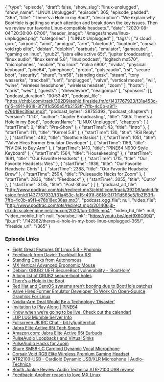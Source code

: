 {
  "type": "episode",
  "draft": false,
  "show_slug": "linux-unplugged",
  "show_name": "LINUX Unplugged",
  "episode": 365,
  "episode_padded": "365",
  "title": "There's a Hole in my Boot!",
  "description": "We explain why BootHole is getting so much attention and break down the key issues. Then we review our favorite Linux-compatible headsets.",
  "date": "2020-08-04T20:30:00-07:00",
  "header_image": "/images/shows/linux-unplugged.png",
  "categories": [
    "LINUX Unplugged"
  ],
  "tags": [
    "a cloud guru",
    "airpods",
    "amd",
    "amdgpu",
    "arm",
    "bluetooth",
    "boothole",
    "corsair void rgb elite",
    "debian",
    "dolphin",
    "earbuds",
    "emulator",
    "gamecube",
    "gaming on linux",
    "grub2",
    "jabra elite active 65t",
    "jupiter broadcasting",
    "linux audio",
    "linux kernel 5.8",
    "linux podcast",
    "logitech mx570",
    "microphones",
    "mobile",
    "mx linux",
    "nokia n900",
    "nvidia",
    "physical keyboard",
    "pine64",
    "pinephone",
    "proton",
    "pulseaudio",
    "rsi",
    "secure boot",
    "security",
    "shure",
    "sm58",
    "standing desk",
    "steam",
    "tony wasserka",
    "trackball",
    "uefi",
    "unplugged",
    "valve",
    "vertical mouse",
    "wii",
    "wine",
    "wireless headphone",
    "wireless headset",
    "zoom"
  ],
  "hosts": [
    "chris",
    "wes"
  ],
  "guests": [
    "drewdevore",
    "nealgompa"
  ],
  "sponsors": [],
  "podcast_duration": "00:53:49",
  "podcast_file": "https://chtbl.com/track/392D9/aphid.fireside.fm/d/1437767933/f31a453c-fa15-491f-8618-3f71f1d565e5/fb2153ff-7ffb-4c0b-a9f1-e76b18ec38aa.mp3",
  "podcast_bytes": 38755392,
  "podcast_chapters": {
    "version": "1.1.0",
    "author": "Jupiter Broadcasting",
    "title": "365: There's a Hole in my Boot!",
    "podcastName": "LINUX Unplugged",
    "chapters": [
      {
        "startTime": 0,
        "title": "Pre-Show"
      },
      {
        "startTime": 43,
        "title": "Intro"
      },
      {
        "startTime": 111,
        "title": "Kernel 5.8"
      },
      {
        "startTime": 130,
        "title": "RSI Reply"
      },
      {
        "startTime": 482,
        "title": "Boothole Basics"
      },
      {
        "startTime": 1051,
        "title": "Valve Hires Former Emulator Developer"
      },
      {
        "startTime": 1156,
        "title": "NVIDIA to Buy Arm"
      },
      {
        "startTime": 1410,
        "title": "PINE64 N900-Style Keyboard"
      },
      {
        "startTime": 1564,
        "title": "Housekeeping"
      },
      {
        "startTime": 1681,
        "title": "Our Favorite Headsets"
      },
      {
        "startTime": 1715,
        "title": "Our Favorite Headsets: Wes"
      },
      {
        "startTime": 1936,
        "title": "Our Favorite Headsets: Chris"
      },
      {
        "startTime": 2388,
        "title": "Our Favorite Headsets: Drew"
      },
      {
        "startTime": 2594,
        "title": "Pulseaudio Hacks for Zoom"
      },
      {
        "startTime": 2836,
        "title": "Feedback"
      },
      {
        "startTime": 3055,
        "title": "Outro"
      },
      {
        "startTime": 3135,
        "title": "Post-Show"
      }
    ]
  },
  "podcast_alt_file": "http://www.podtrac.com/pts/redirect.mp3/chtbl.com/track/392D9/aphid.fireside.fm/d/1437767933/f31a453c-fa15-491f-8618-3f71f1d565e5/fb2153ff-7ffb-4c0b-a9f1-e76b18ec38aa.mp3",
  "podcast_ogg_file": null,
  "video_file": "http://www.podtrac.com/pts/redirect.mp4/201406.jb-dl.cdn.scaleengine.net/linuxun/2020/lup-0365.mp4",
  "video_hd_file": null,
  "video_mobile_file": null,
  "youtube_link": "https://youtu.be/Jpet9X6C09Q",
  "jb_url": "/142382/theres-a-hole-in-my-boot-linux-unplugged-365/",
  "fireside_url": "/365"
}


### Episode Links

  * [Eight Great Features Of Linux 5.8 - Phoronix](https://www.phoronix.com/scan.php?page=news_item&px=Eight-Linux-5.8-Features "Eight Great Features Of Linux 5.8 - Phoronix")
  * [Feedback from David: Trackball for RSI](https://slexy.org/view/s2aurrAqVa "Feedback from David: Trackball for RSI")
  * [Standing Desks from Autonomous](https://www.autonomous.ai/standing-desks/ "Standing Desks from Autonomous")
  * [MX Vertical Advanced Ergonomic Mouse](https://www.logitech.com/en-us/product/mx-vertical-ergonomic-mouse "MX Vertical Advanced Ergonomic Mouse")
  * [Debian: GRUB2 UEFI SecureBoot vulnerability - ‘BootHole’](https://www.debian.org/security/2020-GRUB-UEFI-SecureBoot/ "Debian: GRUB2 UEFI SecureBoot vulnerability - ‘BootHole’")
  * [A long list of GRUB2 secure-boot holes](https://lwn.net/Articles/827403/ "A long list of GRUB2 secure-boot holes")
  * [There’s a Hole in the Boot](https://eclypsium.com/2020/07/29/theres-a-hole-in-the-boot/ "There’s a Hole in the Boot")
  * [Red Hat and CentOS systems aren’t booting due to BootHole patches](https://arstechnica.com/gadgets/2020/07/red-hat-and-centos-systems-arent-booting-due-to-boothole-patches/ "Red Hat and CentOS systems aren’t booting due to BootHole patches")
  * [Valve Hires Former Emulator Developer To Work On Open-Source Graphics For Linux](https://www.wepc.com/news/valve-hires-former-emulator-developer-to-work-on-open-source-graphics-for-linux/ "Valve Hires Former Emulator Developer To Work On Open-Source Graphics For Linux")
  * [Nvidia-Arm Deal Would Be a Technology ‘Disaster’](https://www.eetimes.com/nvidia-arm-deal-would-be-a-technology-disaster/ "Nvidia-Arm Deal Would Be a Technology ‘Disaster’")
  * [Invitation to Play Along | PINE64](https://www.pine64.org/2020/07/29/invitation-to-play-along/ "Invitation to Play Along | PINE64")
  * [Know when we’re going to be live. Check out the calendar!](https://www.jupiterbroadcasting.com/release-calendar/ "Know when we’re going to be live. Check out the calendar!")
  * [LUP LUG Mumble Server Info](https://linuxunplugged.com/mumble "LUP LUG Mumble Server Info")
  * [Fullscreen JB IRC Chat - bit.ly/jupiterchat](https://bit.ly/jupiterchat "Fullscreen JB IRC Chat - bit.ly/jupiterchat")
  * [Jabra Elite Active 65t Tech Specs](https://www.jabra.com/_/media/Jabra_VXi_Product-Documentation/Jabra-Elite-Active-65t/Technical-specifications/RevB/Jabra-Elite-Active-65t-Techsheet-A4-web.pdf "Jabra Elite Active 65t Tech Specs")
  * [Amazon.com: Jabra Elite Active 65t Earbuds](https://www.amazon.com/Jabra-Enabled-Wireless-Earbuds-Charging/dp/B07BHF993Q "Amazon.com: Jabra Elite Active 65t Earbuds")
  * [PulseAudio Loopbacks and Virtual Sinks](https://endless.ersoft.org/pulseaudio-loopback/ "PulseAudio Loopbacks and Virtual Sinks")
  * [PulseAudio Hacks for Zoom](https://unix.stackexchange.com/a/594698 "PulseAudio Hacks for Zoom")
  * [Shure SM58-LC Cardioid Dynamic Vocal Microphone](https://www.amazon.com/Shure-SM58-LC-Cardioid-Dynamic-Microphone/dp/B000CZ0R42/ref=sr_1_4?dchild=1&keywords=sm58&qid=1596575981&s=electronics&sr=1-4 "Shure SM58-LC Cardioid Dynamic Vocal Microphone")
  * [Corsair Void RGB Elite Wireless Premium Gaming Headset](https://www.amazon.com/gp/product/B07X8SJ8HM/ "Corsair Void RGB Elite Wireless Premium Gaming Headset")
  * [ATR2100-USB - Cardioid Dynamic USB/XLR Microphone | Audio-Technica](https://www.audio-technica.com/en-us/atr2100-usb "ATR2100-USB - Cardioid Dynamic USB/XLR Microphone | Audio-Technica")
  * [Booth Junkie Review: Audio Technica ATR-2100 USB review](https://www.youtube.com/watch?v=OKZzdoqWnaI "Booth Junkie Review: Audio Technica ATR-2100 USB review")
  * [Feedback: Another reason to love MX Linux](https://slexy.org/view/s21vsq3p39 "Feedback: Another reason to love MX Linux")


